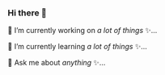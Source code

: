 ### Hi there 👋

<!--
**ShinRai1090/shinrai1090** is a ✨ _special_ ✨ repository because its `README.md` (this file) appears on your GitHub profile.

Here are some ideas to get you started:

🔭 I’m currently working on a lot of things ✨...
🌱 I’m currently learning a lot of things ✨...
- 👯 I’m looking to collaborate on ...
- 🤔 I’m looking for help with ...
💬 Ask me about anything ✨...
- 📫 How to reach me: ...
- 😄 Pronouns: ...
- ⚡ Fun fact: ...
-->
🔭 I’m currently working on *a lot of things* ✨...

🌱 I’m currently learning *a lot of things* ✨...

💬 Ask me about *anything* ✨...
